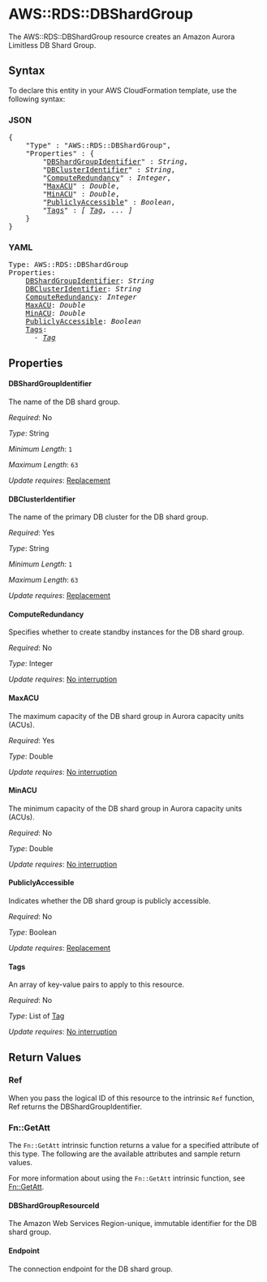 # AWS::RDS::DBShardGroup

The AWS::RDS::DBShardGroup resource creates an Amazon Aurora Limitless DB Shard Group.

## Syntax

To declare this entity in your AWS CloudFormation template, use the following syntax:

### JSON

<pre>
{
    "Type" : "AWS::RDS::DBShardGroup",
    "Properties" : {
        "<a href="#dbshardgroupidentifier" title="DBShardGroupIdentifier">DBShardGroupIdentifier</a>" : <i>String</i>,
        "<a href="#dbclusteridentifier" title="DBClusterIdentifier">DBClusterIdentifier</a>" : <i>String</i>,
        "<a href="#computeredundancy" title="ComputeRedundancy">ComputeRedundancy</a>" : <i>Integer</i>,
        "<a href="#maxacu" title="MaxACU">MaxACU</a>" : <i>Double</i>,
        "<a href="#minacu" title="MinACU">MinACU</a>" : <i>Double</i>,
        "<a href="#publiclyaccessible" title="PubliclyAccessible">PubliclyAccessible</a>" : <i>Boolean</i>,
        "<a href="#tags" title="Tags">Tags</a>" : <i>[ <a href="tag.md">Tag</a>, ... ]</i>
    }
}
</pre>

### YAML

<pre>
Type: AWS::RDS::DBShardGroup
Properties:
    <a href="#dbshardgroupidentifier" title="DBShardGroupIdentifier">DBShardGroupIdentifier</a>: <i>String</i>
    <a href="#dbclusteridentifier" title="DBClusterIdentifier">DBClusterIdentifier</a>: <i>String</i>
    <a href="#computeredundancy" title="ComputeRedundancy">ComputeRedundancy</a>: <i>Integer</i>
    <a href="#maxacu" title="MaxACU">MaxACU</a>: <i>Double</i>
    <a href="#minacu" title="MinACU">MinACU</a>: <i>Double</i>
    <a href="#publiclyaccessible" title="PubliclyAccessible">PubliclyAccessible</a>: <i>Boolean</i>
    <a href="#tags" title="Tags">Tags</a>: <i>
      - <a href="tag.md">Tag</a></i>
</pre>

## Properties

#### DBShardGroupIdentifier

The name of the DB shard group.

_Required_: No

_Type_: String

_Minimum Length_: <code>1</code>

_Maximum Length_: <code>63</code>

_Update requires_: [Replacement](https://docs.aws.amazon.com/AWSCloudFormation/latest/UserGuide/using-cfn-updating-stacks-update-behaviors.html#update-replacement)

#### DBClusterIdentifier

The name of the primary DB cluster for the DB shard group.

_Required_: Yes

_Type_: String

_Minimum Length_: <code>1</code>

_Maximum Length_: <code>63</code>

_Update requires_: [Replacement](https://docs.aws.amazon.com/AWSCloudFormation/latest/UserGuide/using-cfn-updating-stacks-update-behaviors.html#update-replacement)

#### ComputeRedundancy

Specifies whether to create standby instances for the DB shard group.

_Required_: No

_Type_: Integer

_Update requires_: [No interruption](https://docs.aws.amazon.com/AWSCloudFormation/latest/UserGuide/using-cfn-updating-stacks-update-behaviors.html#update-no-interrupt)

#### MaxACU

The maximum capacity of the DB shard group in Aurora capacity units (ACUs).

_Required_: Yes

_Type_: Double

_Update requires_: [No interruption](https://docs.aws.amazon.com/AWSCloudFormation/latest/UserGuide/using-cfn-updating-stacks-update-behaviors.html#update-no-interrupt)

#### MinACU

The minimum capacity of the DB shard group in Aurora capacity units (ACUs).

_Required_: No

_Type_: Double

_Update requires_: [No interruption](https://docs.aws.amazon.com/AWSCloudFormation/latest/UserGuide/using-cfn-updating-stacks-update-behaviors.html#update-no-interrupt)

#### PubliclyAccessible

Indicates whether the DB shard group is publicly accessible.

_Required_: No

_Type_: Boolean

_Update requires_: [Replacement](https://docs.aws.amazon.com/AWSCloudFormation/latest/UserGuide/using-cfn-updating-stacks-update-behaviors.html#update-replacement)

#### Tags

An array of key-value pairs to apply to this resource.

_Required_: No

_Type_: List of <a href="tag.md">Tag</a>

_Update requires_: [No interruption](https://docs.aws.amazon.com/AWSCloudFormation/latest/UserGuide/using-cfn-updating-stacks-update-behaviors.html#update-no-interrupt)

## Return Values

### Ref

When you pass the logical ID of this resource to the intrinsic `Ref` function, Ref returns the DBShardGroupIdentifier.

### Fn::GetAtt

The `Fn::GetAtt` intrinsic function returns a value for a specified attribute of this type. The following are the available attributes and sample return values.

For more information about using the `Fn::GetAtt` intrinsic function, see [Fn::GetAtt](https://docs.aws.amazon.com/AWSCloudFormation/latest/UserGuide/intrinsic-function-reference-getatt.html).

#### DBShardGroupResourceId

The Amazon Web Services Region-unique, immutable identifier for the DB shard group.

#### Endpoint

The connection endpoint for the DB shard group.
